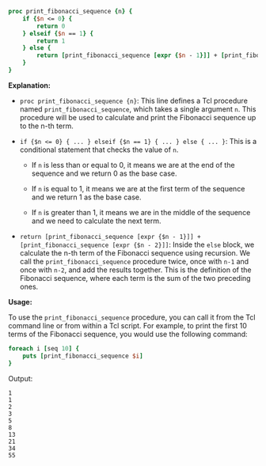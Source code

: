 ```tcl
proc print_fibonacci_sequence {n} {
    if {$n <= 0} {
        return 0
    } elseif {$n == 1} {
        return 1
    } else {
        return [print_fibonacci_sequence [expr {$n - 1}]] + [print_fibonacci_sequence [expr {$n - 2}]]
    }
}
```

**Explanation:**

*  `proc print_fibonacci_sequence {n}`: This line defines a Tcl procedure named `print_fibonacci_sequence`, which takes a single argument `n`. This procedure will be used to calculate and print the Fibonacci sequence up to the n-th term.


*  `if {$n <= 0} { ... } elseif {$n == 1} { ... } else { ... }`: This is a conditional statement that checks the value of `n`.

    * If `n` is less than or equal to 0, it means we are at the end of the sequence and we return 0 as the base case.

    * If `n` is equal to 1, it means we are at the first term of the sequence and we return 1 as the base case.

    * If `n` is greater than 1, it means we are in the middle of the sequence and we need to calculate the next term.


*  `return [print_fibonacci_sequence [expr {$n - 1}]] + [print_fibonacci_sequence [expr {$n - 2}]]`: Inside the `else` block, we calculate the n-th term of the Fibonacci sequence using recursion. We call the `print_fibonacci_sequence` procedure twice, once with `n-1` and once with `n-2`, and add the results together. This is the definition of the Fibonacci sequence, where each term is the sum of the two preceding ones.

**Usage:**

To use the `print_fibonacci_sequence` procedure, you can call it from the Tcl command line or from within a Tcl script. For example, to print the first 10 terms of the Fibonacci sequence, you would use the following command:

```tcl
foreach i [seq 10] {
    puts [print_fibonacci_sequence $i]
}
```

Output:

```
1
1
2
3
5
8
13
21
34
55
```